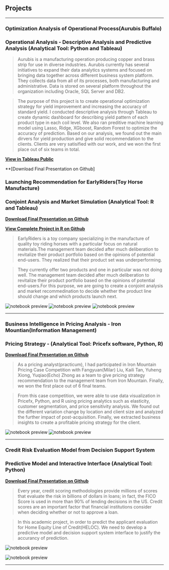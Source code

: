 ## Projects

---

### Optimization Analysis of Operational Process(Aurubis Buffalo)
### Operational Analysis - Descriptive Analysis and Predictive Analysis (Analytical Tool: Python and Tableau)

> Aurubis is a manufacturing operation producing copper and brass strip for use in diverse industries. Aurubis currently has several initiatives to expand their data analytics systems and focused on bringing data together across different business system platform. They collects data from all of its processes, both manufacturing and administrative. Data is stored on several platform throughout the organization including Oracle, SQL Server and DB2.

> The purpose of this project is to create operational optimization strategy for yield improvement and increasing the accuracy of standard yield. I conducted descriptive analysis through Tableau to create dynamic dashboard for describing yield pattern of each product type in each coil level. We also ran preditive machine learning model using Lasso, Ridge, XGboost, Random Forest to optimize the accuracy of prediction. Based on our analysis, we found out the main dirvers for yield production and give solid recommendation to the clients. Clients are very satisified with our work, and we won the first place out of six teams in total.

**[View in Tableau Public](https://public.tableau.com/profile/jiangcheng.lin#!/vizhome/DescriptivePart2/Descriptive)**

**[Download Final Presentation on Github]









### Launching Recommendation for EarlyRiders(Toy Horse Manufacture)
### Conjoint Analysis and Market Simulation (Analytical Tool: R and Tableau)

**[Download Final Presentation on Github](https://github.com/Jiangcheng-Lin/Jiangcheng-Lin.github.io/blob/master/Portfolios/Final%20Presentation.pdf)**

**[View Complete Project in R on Github](https://github.com/Jiangcheng-Lin/Jiangcheng-Lin.github.io/blob/master/Portfolios/HW3.html)**

> EarlyRiders is a toy company specializing in the manufacture of quality toy riding horses with a particular focus on natural materials.The management team decided after much deliberation to revitalize their product portfolio based on the opinions of potential end-users. They realized that their product set was underperforming. 

> They currently offer two products and one in particular was not doing well. The management team decided after much deliberation to revitalize their product portfolio based on the opinions of potential end-users.For this purpose, we are going to create a conjoint analysis and market recommedination to decide whether the product line should change and which products launch next.


![notebook preview](/Toy%20Project/1.jpeg)
![notebook preview](/Toy%20Project/2.jpeg)
![notebook preview](/Toy%20Project/3.jpeg)

---
### Business Intelligence in Pricing Analysis - Iron Mountian(Information Management)
### Pricing Strategy  - (Analytical Tool: Pricefx software, Python, R)


**[Download Final Presentation on Github](https://github.com/Jiangcheng-Lin/Jiangcheng-Lin.github.io/blob/master/Pricing%20Project/Iron%20Mountain%20Pricing%20Analytics.pdf)**

> As a pricing analyst(practicum), I had participated in Iron Mountain Pricing Case Competition with Fangyuan(Milar) Liu, Kaili Tan, Yuheng Xiong, Yuqiao(Echo) Zhong as a team to give pricing strategy recommendation to the management team from Iron Mountain. Finally, we won the first place out of 6 final teams.

> From this case competition, we were able to use data visualization in Pricefx, Python, and R using pricing analytics such as elasticity, customer segmentation, and price sensitivity analysis. We found out the different variation change by location and client size and analyzed the further impact of post-acquisition. Finally, we extracted business insights to create a profitable pricing strategy for the client.

![notebook preview](/Pricing%20Project/Variation%20by%20Client%20Size.png)
![notebook preview](/Pricing%20Project/Transportation%20Change.png)

---
### Credit Risk Evaluation Model from Decision Support System
### Predictive Model and Interactive Interface (Analytical Tool: Python)


**[Download Final Presentation on Github](https://github.com/Jiangcheng-Lin/Jiangcheng-Lin.github.io/blob/master/Predictive%20Analysis%20Project/Decision%20Support%20System.pdf)**

> Every year, credit scoring methodologies provide millions of scores that evaluate the risk in billions of dollars in loans; in fact, the FICO Score is used in more than 90% of lending decisions in the US. Credit scores are an important factor that financial institutions consider when deciding whether or not to approve a loan.

> In this academic project, in order to predict the applicant evaluation for Home Equity Line of Credit(HELOC). We need to develop a predictive model and decision support system interface to justify the accurancy of prediction.


![notebook preview](/Predictive%20Analysis%20Project/1.png)

![notebook preview](/Predictive%20Analysis%20Project/2.png)



---

